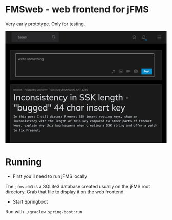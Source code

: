 # FMSweb - web frontend for jFMS

Very early prototype. Only for testing.

![](screenshot.png)

# Running

- First you'll need to run jFMS locally

The `jfms.db3` is a SQLite3 database created usually on the jFMS root directory. Grab that file to display it on the web frontend.

- Start Springboot

Run with `./gradlew spring-boot:run`